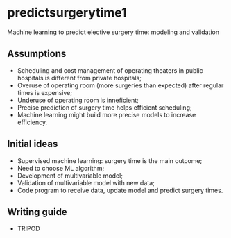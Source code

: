 # predictsurgerytime1
Machine learning to predict elective surgery time: modeling and validation

## Assumptions

* Scheduling and cost management of operating theaters in public hospitals is different from private hospitals;
* Overuse of operating room (more surgeries than expected) after regular times is expensive;
* Underuse of operating room is inneficient;
* Precise prediction of surgery time helps efficient scheduling;
* Machine learning might build more precise models to increase efficiency.

## Initial ideas

* Supervised machine learning: surgery time is the main outcome;
* Need to choose ML algorithm;
* Development of multivariable model;
* Validation of multivariable model with new data;
* Code program to receive data, update model and predict surgery times.

## Writing guide

* TRIPOD
